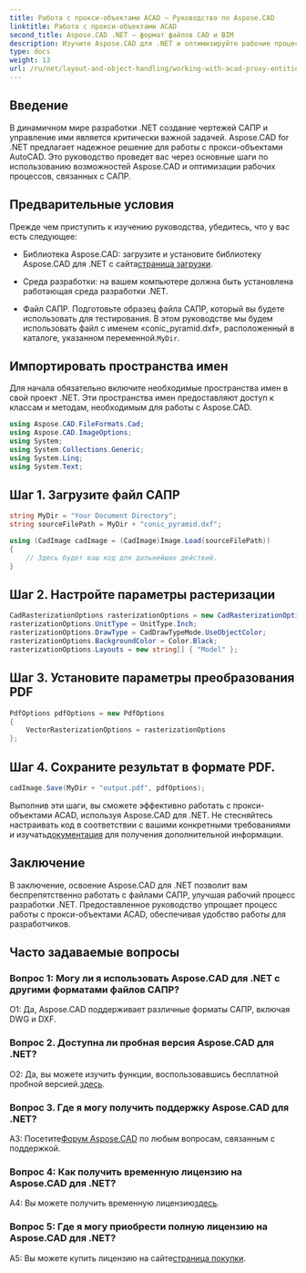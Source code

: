 ```yaml
---
title: Работа с прокси-объектами ACAD — Руководство по Aspose.CAD
linktitle: Работа с прокси-объектами ACAD
second_title: Aspose.CAD .NET — формат файлов CAD и BIM
description: Изучите Aspose.CAD для .NET и оптимизируйте рабочие процессы САПР. Легко конвертируйте, редактируйте и управляйте прокси-объектами ACAD.
type: docs
weight: 13
url: /ru/net/layout-and-object-handling/working-with-acad-proxy-entities/
---
```

## Введение

В динамичном мире разработки .NET создание чертежей САПР и управление ими является критически важной задачей. Aspose.CAD for .NET предлагает надежное решение для работы с прокси-объектами AutoCAD. Это руководство проведет вас через основные шаги по использованию возможностей Aspose.CAD и оптимизации рабочих процессов, связанных с САПР.

## Предварительные условия

Прежде чем приступить к изучению руководства, убедитесь, что у вас есть следующее:

-  Библиотека Aspose.CAD: загрузите и установите библиотеку Aspose.CAD для .NET с сайта[страница загрузки](https://releases.aspose.com/cad/net/).

- Среда разработки: на вашем компьютере должна быть установлена работающая среда разработки .NET.

-  Файл САПР. Подготовьте образец файла САПР, который вы будете использовать для тестирования. В этом руководстве мы будем использовать файл с именем «conic_pyramid.dxf», расположенный в каталоге, указанном переменной.`MyDir`.

## Импортировать пространства имен

Для начала обязательно включите необходимые пространства имен в свой проект .NET. Эти пространства имен предоставляют доступ к классам и методам, необходимым для работы с Aspose.CAD.

```csharp
using Aspose.CAD.FileFormats.Cad;
using Aspose.CAD.ImageOptions;
using System;
using System.Collections.Generic;
using System.Linq;
using System.Text;
```

## Шаг 1. Загрузите файл САПР

```csharp
string MyDir = "Your Document Directory";
string sourceFilePath = MyDir + "conic_pyramid.dxf";

using (CadImage cadImage = (CadImage)Image.Load(sourceFilePath))
{
    // Здесь будет ваш код для дальнейших действий.
}
```

## Шаг 2. Настройте параметры растеризации

```csharp
CadRasterizationOptions rasterizationOptions = new CadRasterizationOptions();
rasterizationOptions.UnitType = UnitType.Inch;
rasterizationOptions.DrawType = CadDrawTypeMode.UseObjectColor;
rasterizationOptions.BackgroundColor = Color.Black;
rasterizationOptions.Layouts = new string[] { "Model" };
```

## Шаг 3. Установите параметры преобразования PDF

```csharp
PdfOptions pdfOptions = new PdfOptions
{
    VectorRasterizationOptions = rasterizationOptions
};
```

## Шаг 4. Сохраните результат в формате PDF.

```csharp
cadImage.Save(MyDir + "output.pdf", pdfOptions);
```

Выполнив эти шаги, вы сможете эффективно работать с прокси-объектами ACAD, используя Aspose.CAD для .NET. Не стесняйтесь настраивать код в соответствии с вашими конкретными требованиями и изучать[документация](https://reference.aspose.com/cad/net/) для получения дополнительной информации.

## Заключение

В заключение, освоение Aspose.CAD для .NET позволит вам беспрепятственно работать с файлами САПР, улучшая рабочий процесс разработки .NET. Предоставленное руководство упрощает процесс работы с прокси-объектами ACAD, обеспечивая удобство работы для разработчиков.

## Часто задаваемые вопросы

### Вопрос 1: Могу ли я использовать Aspose.CAD для .NET с другими форматами файлов САПР?

О1: Да, Aspose.CAD поддерживает различные форматы САПР, включая DWG и DXF.

### Вопрос 2. Доступна ли пробная версия Aspose.CAD для .NET?

 О2: Да, вы можете изучить функции, воспользовавшись бесплатной пробной версией.[здесь](https://releases.aspose.com/).

### Вопрос 3. Где я могу получить поддержку Aspose.CAD для .NET?

 A3: Посетите[Форум Aspose.CAD](https://forum.aspose.com/c/cad/19) по любым вопросам, связанным с поддержкой.

### Вопрос 4: Как получить временную лицензию на Aspose.CAD для .NET?

 A4: Вы можете получить временную лицензию[здесь](https://purchase.aspose.com/temporary-license/).

### Вопрос 5: Где я могу приобрести полную лицензию на Aspose.CAD для .NET?

 A5: Вы можете купить лицензию на сайте[страница покупки](https://purchase.aspose.com/buy).